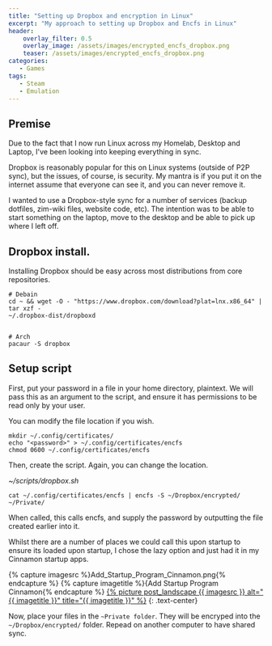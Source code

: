 ```yaml
---
title: "Setting up Dropbox and encryption in Linux"
excerpt: "My approach to setting up Dropbox and Encfs in Linux"
header:
    overlay_filter: 0.5
    overlay_image: /assets/images/encrypted_encfs_dropbox.png
    teaser: /assets/images/encrypted_encfs_dropbox.png
categories:
   - Games
tags:
   - Steam
   - Emulation
---
```


## Premise

Due to the fact that I now run Linux across my Homelab, Desktop and Laptop, I've been looking into keeping everything in sync.

Dropbox is reasonably popular for this on Linux systems (outside of P2P sync), but the issues, of course, is security.  My mantra is if you put it on the internet assume that everyone can see it, and you can never remove it.

I wanted to use a Dropbox-style sync for a number of services (backup dotfiles, zim-wiki files, website code, etc).  The intention was to be able to start something on the laptop, move to the desktop and be able to pick up where I left off.

## Dropbox install.

Installing Dropbox should be easy across most distributions from core repositories.

```
# Debain
cd ~ && wget -O - "https://www.dropbox.com/download?plat=lnx.x86_64" | tar xzf -
~/.dropbox-dist/dropboxd


# Arch
pacaur -S dropbox
```

## Setup script

First, put your password in a file in your home directory, plaintext.  We will pass this as an argument to the script, and ensure it has permissions to be read only by your user.

You can modify the file location if you wish.


```
mkdir ~/.config/certificates/
echo "<password>" > ~/.config/certificates/encfs
chmod 0600 ~/.config/certificates/encfs
```

Then, create the script.  Again, you can change the location.

*~/scripts/dropbox.sh*
```
cat ~/.config/certificates/encfs | encfs -S ~/Dropbox/encrypted/ ~/Private/
```

When called, this calls encfs, and supply the password by outputting the file created earlier into it.

Whilst there are a number of places we could call this upon startup to ensure its loaded upon startup, I chose the lazy option and just had it in my Cinnamon startup apps.

{% capture imagesrc %}Add_Startup_Program_Cinnamon.png{% endcapture %}
{% capture imagetitle %}{Add Startup Program Cinnamon{% endcapture %}
<a href="/assets/images/{{ imagesrc }}">{% picture post_landscape {{ imagesrc }} alt="{{ imagetitle }}" title="{{ imagetitle }}" %}</a>
{: .text-center}

Now, place your files in the `~Private folder`.  They will be encryped into the `~/Dropbox/encrypted/` folder.  Repead on another computer to have shared sync.


